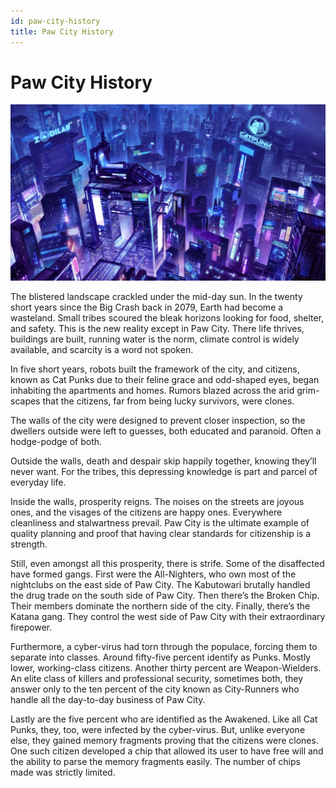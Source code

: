 ```yaml
---
id: paw-city-history
title: Paw City History
---
```



# Paw City History
![Example banner](https://github.com/minh-git/docusaurus-2/raw/main/docs/assets/banner.jpg)

The blistered landscape crackled under the mid-day sun.  In the twenty short years since the Big Crash back in 2079, Earth had become a wasteland. Small tribes scoured the bleak horizons looking for food, shelter, and safety. This is the new reality except in Paw City. There life thrives, buildings are built, running water is the norm, climate control is widely available, and scarcity is a word not spoken. 

In five short years, robots built the framework of the city, and citizens, known as Cat Punks due to their feline grace and odd-shaped eyes, began inhabiting the apartments and homes. Rumors blazed across the arid grim-scapes that the citizens, far from being lucky survivors, were clones. 

The walls of the city were designed to prevent closer inspection, so the dwellers outside were left to guesses, both educated and paranoid. Often a hodge-podge of both. 

Outside the walls, death and despair skip happily together, knowing they’ll never want. For the tribes, this depressing knowledge is part and parcel of everyday life. 

Inside the walls, prosperity reigns. The noises on the streets are joyous ones, and the visages of the citizens are happy ones. Everywhere cleanliness and stalwartness prevail. Paw City is the ultimate example of quality planning and proof that having clear standards for citizenship is a strength.

Still, even amongst all this prosperity, there is strife. Some of the disaffected have formed gangs.   First were the All-Nighters, who own most of the nightclubs on the east side of Paw City. The Kabutowari brutally handled the drug trade on the south side of Paw City. Then there’s the Broken Chip. Their members dominate the northern side of the city. Finally, there’s the Katana gang. They control the west side of Paw City with their extraordinary firepower. 

Furthermore, a cyber-virus had torn through the populace, forcing them to separate into classes. Around fifty-five percent identify as Punks. Mostly lower, working-class citizens. Another thirty percent are Weapon-Wielders. An elite class of killers and professional security, sometimes both, they answer only to the ten percent of the city known as City-Runners who handle all the day-to-day business of Paw City. 

Lastly are the five percent who are identified as the Awakened. Like all Cat Punks, they, too, were infected by the cyber-virus. But, unlike everyone else, they gained memory fragments proving that the citizens were clones. One such citizen developed a chip that allowed its user to have free will and the ability to parse the memory fragments easily. The number of chips made was strictly limited.
	
